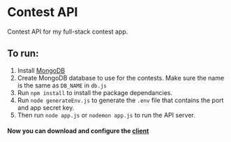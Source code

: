 # Contest API
Contest API for my full-stack contest app.

## To run:
1. Install [MongoDB](https://www.mongodb.com/try/download/community)
2. Create MongoDB database to use for the contests. Make sure the name is the same as `DB_NAME` in `db.js`
3. Run `npm install` to install the package dependancies.
4. Run `node generateEnv.js` to generate the `.env` file that contains the port and app secret key.
5. Then run `node app.js` or `nodemon app.js` to run the API server.

#### Now you can download and configure the [client](https://github.com/JamminCoder/contest-client)